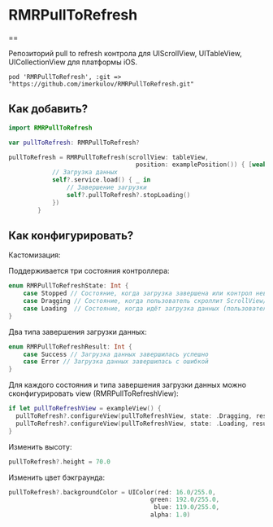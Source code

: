 # RMRPullToRefresh
==

Репозиторий pull to refresh контрола для UIScrollView, UITableView, UICollectionView для платформы iOS.


`pod 'RMRPullToRefresh', :git => "https://github.com/imerkulov/RMRPullToRefresh.git"`

Как добавить?
--------

```swift
import RMRPullToRefresh

var pullToRefresh: RMRPullToRefresh?

pullToRefresh = RMRPullToRefresh(scrollView: tableView, 
                                   position: examplePosition()) { [weak self] _ in
            // Загрузка данных
            self?.service.load() { _ in
                // Завершение загрузки
                self?.pullToRefresh?.stopLoading()
            })
        }
```

Как конфигурировать?
--------

Кастомизация:

Поддерживается три состояния контроллера:
```swift
enum RMRPullToRefreshState: Int {
    case Stopped // Состояние, когда загрузка завершена или контрол невидим на экране
    case Dragging // Состояние, когда пользователь скроллит ScrollView/TableView/CollectionView
    case Loading  // Состояние, когда идёт загрузка данных (пользователь пользователь завершил скроллинг)
}
```

Два типа завершения загрузки данных: 
```swift
enum RMRPullToRefreshResult: Int {
    case Success // Загрузка данных завершилась успешно 
    case Error // Загрузка данных завершилась с ошибкой
}
```

Для каждого состояния и типа завершения загрузки данных можно сконфигурировать view (RMRPullToRefreshView):
```swift
if let pullToRefreshView = exampleView() {
  pullToRefresh?.configureView(pullToRefreshView, state: .Dragging, result: .Success)
  pullToRefresh?.configureView(pullToRefreshView, state: .Loading, result: .Success)
}
```

Изменить высоту:

```swift
pullToRefresh?.height = 70.0
```

Изменить цвет бэкграунда:
```swift
pullToRefresh?.backgroundColor = UIColor(red: 16.0/255.0, 
                                       green: 192.0/255.0, 
                                        blue: 119.0/255.0, 
                                       alpha: 1.0)
```
